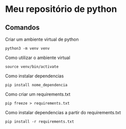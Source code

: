 # Meu repositório de python

## Comandos

Criar um ambiente virtual de python

```
python3 -m venv venv
```

Como utilizar o ambiente virtual

```
source venv/bin/activate
```

Como instalar dependencias

```
pip install nome_dependencia
```

Como criar um requirements.txt

```
pip freeze > requirements.txt
```

Como instalar dependencias a partir do requirements.txt

```
pip install -r requirements.txt
```